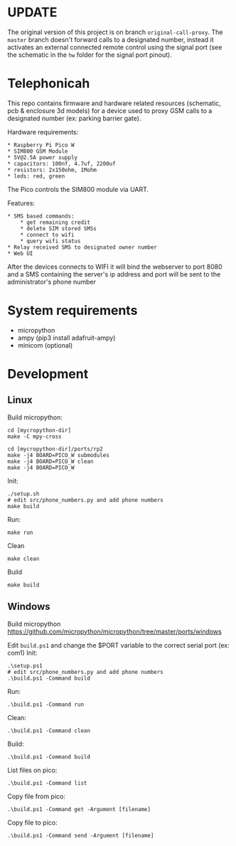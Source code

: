 # UPDATE
The original version of this project is on branch `original-call-proxy`. The `master` branch doesn't forward calls to a designated number, instead it activates an external connected remote control using the signal port (see the schematic in the `hw` folder for the signal port pinout).
# Telephonicah

This repo contains firmware and hardware related resources (schematic, pcb & enclosure 3d models) for a device used to proxy GSM calls to a designated number (ex: parking barrier gate).

Hardware requirements:

    * Raspberry Pi Pico W
    * SIM800 GSM Module
    * 5V@2.5A power supply
    * capacitors: 100nf, 4.7uf, 2200uf
    * resistors: 2x150ohm, 1Mohm
    * leds: red, green
    
The Pico controls the SIM800 module via UART.

Features:

    * SMS based commands:
        * get remaining credit
        * delete SIM stored SMSs
        * connect to wifi
        * query wifi status
    * Relay received SMS to designated owner number
    * Web UI
    
After the devices connects to WIFI it will bind the webserver to port 8080 and a SMS containing the server's ip address and port will be sent to the administrator's phone number

# System requirements
* micropython
* ampy (pip3 install adafruit-ampy)
* minicom (optional)

# Development

## Linux
Build micropython:

    cd [mycropython-dir]
    make -C mpy-cross

    cd [mycropython-dir]/ports/rp2
    make -j4 BOARD=PICO_W submodules
    make -j4 BOARD=PICO_W clean
    make -j4 BOARD=PICO_W
    
Init:

    ./setup.sh
    # edit src/phone_numbers.py and add phone numbers
    make build
    
Run:

    make run
    
Clean

    make clean
    
Build

    make build

## Windows
Build micropython https://github.com/micropython/micropython/tree/master/ports/windows

Edit `build.ps1` and change the $PORT variable to the correct serial port (ex: com1)
Init:

    .\setup.ps1
    # edit src/phone_numbers.py and add phone numbers
    .\build.ps1 -Command build
    
Run:

    .\build.ps1 -Command run

Clean:

    .\build.ps1 -Command clean
    
Build:

    .\build.ps1 -Command build

List files on pico:

    .\build.ps1 -Command list
    
Copy file from pico:

    .\build.ps1 -Command get -Argument [filename]
    
Copy file to pico:

    .\build.ps1 -Command send -Argument [filename]